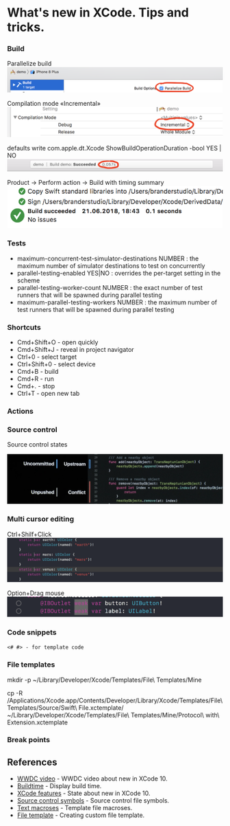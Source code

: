 # What's new in XCode. Tips and tricks.


### Build

Parallelize build 
![alt text](https://github.com/luximetr/demo/blob/develop/sources/parallelize_build.png)

Compilation mode «Incremental»
![alt text](https://github.com/luximetr/demo/blob/develop/sources/compilation_mode_incremental.png)

defaults write com.apple.dt.Xcode ShowBuildOperationDuration -bool YES | NO
![alt text](https://github.com/luximetr/demo/blob/develop/sources/build_time.png)

Product -> Perform action -> Build with timing summary
![alt text](https://github.com/luximetr/demo/blob/develop/sources/timing_summary.png)


### Tests

- maximum-concurrent-test-simulator-destinations NUMBER : the maximum number of simulator destinations to test on concurrently
- parallel-testing-enabled YES|NO : overrides the per-target setting in the scheme
- parallel-testing-worker-count NUMBER : the exact number of test runners that will be spawned during parallel testing
- maximum-parallel-testing-workers NUMBER : the maximum number of test runners that will be spawned during parallel testing

### Shortcuts

* Cmd+Shift+O - open quickly
* Cmd+Shift+J - reveal in project navigator
* Ctrl+0 - select target
* Ctrl+Shift+0 - select device
* Cmd+B - build
* Cmd+R - run
* Cmd+. - stop
* Ctrl+T - open new tab

### Actions

### Source control

Source control states

![alt text](https://github.com/luximetr/demo/blob/develop/sources/source_control_states.png)


### Multi cursor editing

Ctrl+Shilf+Click
![alt text](https://github.com/luximetr/demo/blob/develop/sources/multiple_cursor.png)

Option+Drag mouse
![alt text](https://github.com/luximetr/demo/blob/develop/sources/column_cursor_editing.png)

### Code snippets

```
<# #> - for template code
```

### File templates

mkdir -p ~/Library/Developer/Xcode/Templates/File\ Templates/Mine

cp -R /Applications/Xcode.app/Contents/Developer/Library/Xcode/Templates/File\ Templates/Source/Swift\ File.xctemplate/ ~/Library/Developer/Xcode/Templates/File\ Templates/Mine/Protocol\ with\ Extension.xctemplate


### Break points

## References

* [WWDC video](https://developer.apple.com/videos/play/wwdc2018/102/) - WWDC video about new in XCode 10.
* [Buildtime](https://tonyarnold.com/2016/04/20/xcode-build-duration.html) - Display build time.
* [XCode features](http://shashikantjagtap.net/wwdc18-xcode-10-in-action/) - State about new in XCode 10.
* [Source control symbols](https://stackoverflow.com/questions/7754850/symbols-meaning-aside-class-name-in-xcode) - Source control file symbols.
* [Text macroses](https://help.apple.com/xcode/mac/9.0/index.html?localePath=en.lproj#/dev7fe737ce0) - Template file macroses.
* [File template](https://medium.com/@dasdom/creating-a-smart-xcode-file-template-b5f2d7c8594b) - Creating custom file template.
